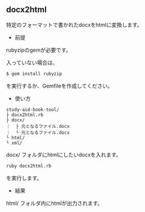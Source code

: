 ## docx2html

特定のフォーマットで書かれたdocxをhtmlに変換します。

* 前提

rubyzipのgemが必要です。

入っていない場合は、

```sh
$ gem install rubyzip
```

を実行するか、Gemfileを作成してください。

* 使い方

```text
study-aid-book-tool/
├ docx2html.rb
├ docx/
｜  ├ 元となるファイル.docx
｜  └ 元となるファイル.docx
└ html/
└ xml/
```

docx/ フォルダにhtmlにしたいdocxを入れます。

```sh
ruby docx2html.rb
```
を実行します。

* 結果

html/ フォルダ内にhtmlが出力されます。
